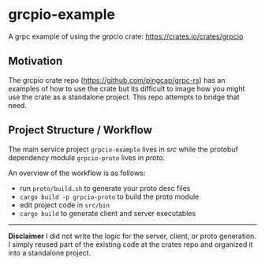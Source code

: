 # grcpio-example
A grpc example of using the grpcio crate: https://crates.io/crates/grpcio

## Motivation
The grcpio crate repo (https://github.com/pingcap/grpc-rs) has an examples of how to use the crate but its difficult to image how you might use the crate as a standalone project. This repo attempts to bridge that need. 


## Project Structure / Workflow
The main service project `grpcio-example` lives in *src* while the protobuf dependency module `grpcio-proto` lives in *proto*. 

An overview of the workflow is as follows:
- run `proto/build.sh` to generate your proto desc files
- `cargo build -p grpcio-proto` to build the proto module
- edit project code in `src/bin`
- `cargo build` to generate client and server executables




---
**Disclaimer** I did not write the logic for the server, client, or proto generation. I simply reused part of the existing code at the crates repo and organized it into a standalone project.
